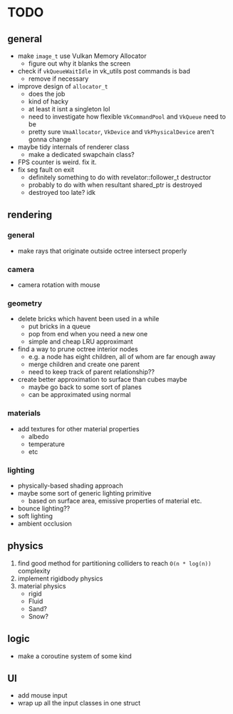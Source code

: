 # TODO

## general

* make `image_t` use Vulkan Memory Allocator 
    * figure out why it blanks the screen
* check if `vkQueueWaitIdle` in vk_utils post commands is bad
    * remove if necessary
* improve design of `allocator_t` 
    * does the job
    * kind of hacky
    * at least it isnt a singleton lol
    * need to investigate how flexible `VkCommandPool` and `VkQueue` need to be
    * pretty sure `VmaAllocator`, `VkDevice` and `VkPhysicalDevice` aren't gonna change
* maybe tidy internals of renderer class
    * make a dedicated swapchain class?
* FPS counter is weird. fix it.
* fix seg fault on exit
    * definitely something to do with revelator<T>::follower_t destructor
    * probably to do with when resultant shared_ptr is destroyed 
    * destroyed too late? idk

## rendering

### general
* make rays that originate outside octree intersect properly

### camera
* camera rotation with mouse

### geometry
* delete bricks which havent been used in a while
    * put bricks in a queue
    * pop from end when you need a new one
    * simple and cheap LRU approximant
* find a way to prune octree interior nodes
    * e.g. a node has eight children, all of whom are far enough away
    * merge children and create one parent 
    * need to keep track of parent relationship??
* create better approximation to surface than cubes maybe
    * maybe go back to some sort of planes
    * can be approximated using normal

### materials
* add textures for other material properties
    * albedo
    * temperature
    * etc

### lighting
* physically-based shading approach
* maybe some sort of generic lighting primitive
    * based on surface area, emissive properties of material etc.
* bounce lighting??
* soft lighting
* ambient occlusion

## physics
1. find good method for partitioning colliders to reach `O(n * log(n))` complexity
2. implement rigidbody physics
3. material physics
    * rigid
    * Fluid
    * Sand?
    * Snow?

## logic
* make a coroutine system of some kind

## UI
* add mouse input
* wrap up all the input classes in one struct
